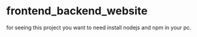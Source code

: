 # frontend_backend_website

for seeing this project you want to need install nodejs and npm in your pc. 

